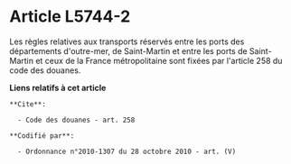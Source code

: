 # Article L5744-2

Les règles relatives aux transports réservés entre les ports des départements d'outre-mer, de Saint-Martin et entre les ports
de Saint-Martin et ceux de la France métropolitaine sont fixées par l'article 258 du code des douanes.

**Liens relatifs à cet article**

	**Cite**:

	  - Code des douanes - art. 258

	**Codifié par**:

	  - Ordonnance n°2010-1307 du 28 octobre 2010 - art. (V)
